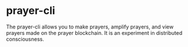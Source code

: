 prayer-cli
========
The prayer-cli allows you to make prayers, amplify prayers, and view prayers made on the prayer blockchain.
It is an experiment in distributed consciousness. 
